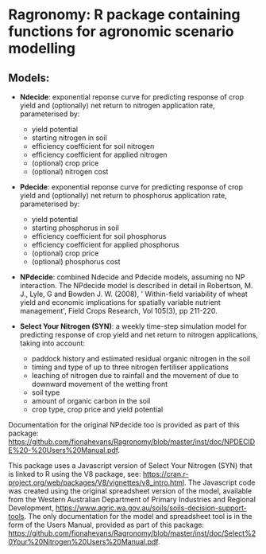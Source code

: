Ragronomy:  R package containing functions for agronomic scenario modelling 
====================================================

## Models:

* **Ndecide**: exponential reponse curve for predicting response of crop yield and (optionally) net return to nitrogen application rate, parameterised by:
  * yield potential
  * starting nitrogen in soil
  * efficiency coefficient for soil nitrogen
  * efficiency coefficient for applied nitrogen
  * (optional) crop price
  * (optional) nitrogen cost
  
* **Pdecide**: exponential reponse curve for predicting response of crop yield and (optionally) net return to phosphorus application rate, parameterised by:
  * yield potential
  * starting phosphorus in soil
  * efficiency coefficient for soil phosphorus
  * efficiency coefficient for applied phosphorus
  * (optional) crop price
  * (optional) phosphorus cost
  
* **NPdecide**: combined Ndecide and Pdecide models, assuming no NP interaction. The NPdecide model is described in detail in Robertson, M. J., Lyle, G and Bowden J. W. (2008), ' Within-field variability of wheat yield and economic implications for spatially variable nutrient management', Field Crops Research, Vol 105(3), pp 211-220.

* **Select Your Nitrogen (SYN)**: a weekly time-step simulation model for predicting response of crop yield and net return to nitrogen applications, taking into account:
  * paddock history and estimated residual organic nitrogen in the soil
  * timing and type of up to three nitrogen fertiliser applications
  * leaching of nitrogen due to rainfall and the movement of due to downward movement of the wetting front
  * soil type
  * amount of organic carbon in the soil
  * crop type, crop price and yield potential 
 
 
Documentation for the original NPdecide too is provided as part of this package: https://github.com/fionahevans/Ragronomy/blob/master/inst/doc/NPDECIDE%20-%20Users%20Manual.pdf.

This package uses a Javascript version of Select Your Nitrogen (SYN) that is linked to R using the V8 package, see: https://cran.r-project.org/web/packages/V8/vignettes/v8_intro.html. The Javascript code was created using the original spreadsheet version of the model, available from the Western Australian Department of Primary Industries and Regional Development, https://www.agric.wa.gov.au/soils/soils-decision-support-tools. The only documentation for the model and spreadsheet tool is in the form of the Users Manual, provided as part of this package: https://github.com/fionahevans/Ragronomy/blob/master/inst/doc/Select%20Your%20Nitrogen%20Users%20Manual.pdf.
